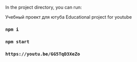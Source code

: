 In the project directory, you can run:

Учебный проект для ютуба
Educational project for youtube

### `npm i`

### `npm start`



### `https://youtu.be/GG5TqD3XeZo`

